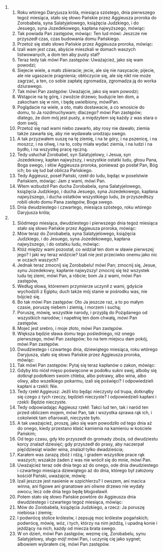 <ol>
  <li>
    <ol>
      <li>Roku wtórego Daryjusza króla, miesiąca szóstego, dnia pierwszego tegoż miesiąca, stało się słowo Pańskie przez Aggieusza proroka do Zorobabela, syna Salatyjelowego, książęcia Judzkiego, i do Jesuego, syna Jozedekowego, kapłana najwyższego, mówiąc:</li>
      <li>Tak powiada Pan zastępów, mówiąc: Ten lud mówi: Jeszcze nie przyszedł czas, czas budowania domu Pańskiego.</li>
      <li>Przetoż się stało słowo Pańskie przez Aggieusza proroka, mówiąc:</li>
      <li>Izali wam jest czas, abyście mieszkali w domach waszych listwowanych, a dom ten aby pusty stał?</li>
      <li>Teraz tedy tak mówi Pan zastępów: Uważajcież, jako się wam powodzi;</li>
      <li>Siejecie wiele, a mało zbieracie; jecie, ale się nie nasycacie; pijecie, ale nie ugaszacie pragnienia; obłóczycie się, ale się nikt nie może zagrzać, a ten, co sobie zapłatę zgromadza, zgromadza ją do worka dziurawego.</li>
      <li>Tak mówi Pan zastępów: Uważajcie, jako się wam powodzi;</li>
      <li>Wstąpcie na tę górę, i zwoźcie drzewo; budujcie ten dom, a zakocham się w nim, i będę uwielbiony, mówiPan.</li>
      <li>Poglądacie na wiele, a oto, mało dostawacie, a co wnosicie do domu, to Ja rozdmuchywam; dlaczego? mówi Pan zastępów; dlatego, że dom mój jest pusty, a międzytem się każdy z was stara o dom swój.</li>
      <li>Przetoż się nad wami niebo zawarło, aby rosy nie dawało; ziemia także zawarła się, aby nie wydawała urodzaju swego.</li>
      <li>A tak przyzwałem suszę na tę ziemię, i na te góry, i na pszenicę, i na moszcz, i na oliwę, i na to, coby miała wydać ziemia, i na ludzi i na bydło, i na wszystkę pracę ręczną.</li>
      <li>Tedy usłuchał Zorobabel, syn Salatyjelowy, i Jesua, syn Jozedekowy, kapłan najwyższy, i wszystkie ostatki ludu, głosu Pana, Boga swego, i słów Aggieusza proroka, ponieważ go posłał Pan, Bóg ich; bo się lud bał oblicza Pańskiego.</li>
      <li>Tedy Aggieusz, poseł Pański, rzekł do ludu, będąc w poselstwie Pańskiem, mówiąc: Jam z wami, mówi Pan.</li>
      <li>Wtem wzbudził Pan ducha Zorobabela, syna Salatyjelowego, książęcia Judzkiego, i ducha Jesuego, syna Jozedekowego, kapłana najwyższego, i ducha ostatków wszystkiego ludu, że przyszedłszy robili około domu Pana zastępów, Boga swego.</li>
      <li>Dnia dwudziestego i czwartego, miesiąca szóstego, roku wtórego Daryjusza króla;</li>
    </ol>
  </li>
  <li>
    <ol>
      <li>Siódmego miesiąca, dwudziestego i pierwszego dnia tegoż miesiąca stało się słowo Pańskie przez Aggieusza proroka, mówiąc:</li>
      <li>Mów teraz do Zorobabela, syna Salatyjelowego, książęcia Judzkiego, i do Jesuego, syna Jozedekowego, kapłana najwyższego, i do ostatku ludu, mówiąc:</li>
      <li>Któż między wami pozostał, co widział ten dom w sławie pierwszej jego? I jaki wy teraz widzicie? Izali nie jest przeciwko onemu jako nic w oczach waszych?</li>
      <li>Jednak teraz zmocnij się Zorobabelu! mówi Pan; zmocnij się, Jesue, synu Jozedekowy, kapłanie najwyższy! zmocnij się też wszystek ludu tej ziemi, mówi Pan, a róbcie; bom Ja z wami, mówi Pan zastępów,</li>
      <li>Według słowa, któremem przymierze uczynił z wami, gdyście wychodzili z Egiptu; duch także mój stanie w pośrodku was, nie bójcież się.</li>
      <li>Bo tak mówi Pan zastępów: Oto Ja jeszcze raz, a to po małym czasie, poruszę niebem i ziemią, i morzem i suchą;</li>
      <li>Poruszę, mówię, wszystkie narody, i przyjdą do Pożądanego od wszystkich narodów; i napełnię ten dom chwałą, mówi Pan zastępów.</li>
      <li>Mojeć jest srebro, i moje złoto, mówi Pan zastępów.</li>
      <li>Większa będzie sława domu tego pośledniego, niż onego pierwszego, mówi Pan zastępów; bo na tem miejscu dam pokój, mówi Pan zastępów.</li>
      <li>Dwudziestego i czwartego dnia, dziewiątego miesiąca, roku wtórego Daryjusza, stało się słowo Pańskie przez Aggieusza proroka, mówiąc:</li>
      <li>Tak mówi Pan zastępów: Pytaj się teraz kapłanów o zakon, mówiąc:</li>
      <li>Gdyby kto niósł mięso poświęcone w podołku sukni swej, alboby się dotknął podołkiem swoim chleba, albo potrawy, albo wina, albo oliwy, albo wszelkiego pokarmu, izali się poświęci? I odpowiedzieli kapłani a rzekli: Nie.</li>
      <li>Tedy rzekł Aggieusz: Jeźli kto będąc nieczysty od trupa, dotknąłby się czego z tych rzeczy, będzieli nieczyste? I odpowiedzieli kapłani i rzekli: Będzie nieczyste.</li>
      <li>Tedy odpowiadając Aggieusz rzekł: Takci lud ten, tak i naród ten przed obliczem mojem, mówi Pan, tak i wszystka sprawa rąk ich, i cokolwiek tam ofiarowali, nieczyste było.</li>
      <li>A tak uważajcież, proszę, jako się wam powodziło od tego dnia aż do onego, kiedy przestano kłaść kamienia na kamieniu w kościele Pańskim;</li>
      <li>Od tego czasu, gdy kto przyszedł do gromady zboża, od dwudziestu korcy znalazł dziesięć; gdy przyszedł do prasy, aby naczerpał pięćdziesiąt wiader wina, znalazł tylko dwadzieścia;</li>
      <li>Karałem was zarazą zbóż i rdzą, i gradem wszystkie prace rąk waszych; wszakże żaden z was nie wrócił się do mnie, mówi Pan.</li>
      <li>Uważajcież teraz ode dnia tego aż do onego, ode dnia dwudziestego i czwartego miesiąca dziewiątego aż do dnia, którego był założony kościół Pański, uważajcie, mówię:</li>
      <li>Izali jeszcze jest nasienie w szpichlerzu? I owszem, ani macica winna, ani figowe ani granatowe ani oliwne drzewo nie wydały owocu; lecz ode dnia tego będę błogosławił.</li>
      <li>Potem stało się słowo Pańskie powtóre do Aggieusza dnia dwudziestego i czwartego tegoż miesiąca, mówiąc:</li>
      <li>Mów do Zorobabela, książęcia Judzkiego, a rzecz: Ja poruszę niebiosa i ziemię;</li>
      <li>I podwrócę stolice królestw, i zepsuję moc królestw pogańskich; podwrócę, mówię, wóz, i tych, którzy na nim jeżdżą, i upadną konie i jeżdżący na nich, każdy od miecza brata swego.</li>
      <li>W on dzień, mówi Pan zastępów, wezmę cię, Zorobabelu, synu Salatyjelowy, sługo mój! mówi Pan, i uczynię cię jako sygnet; albowiem wybrałem cię, mówi Pan zastępów.</li>
    </ol>
  </li>
</ol>